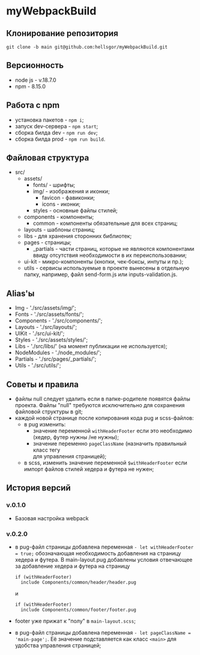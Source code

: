 # myWebpackBuild

## Клонирование репозитория

    git clone -b main git@github.com:hellsgor/myWebpackBuild.git

## Версионность

- node js - v.18.7.0
- npm - 8.15.0

## Работа с npm

- установка пакетов - `npm i`;
- запуск dev-сервера - `npm start`;
- сборка билда dev - `npm run dev`;
- сборка билда prod - `npm run build`.

## Файловая структура

- src/
  - assets/
    - fonts/ - шрифты;
    - img/ - изображения и иконки;
      - favicon - фавиконки;
      - icons - иконки;
    - styles - основные файлы стилей;
  - components - компоненты;
    - common - компоненты обязательные для всех страниц;
  - layouts - шаблоны страниц;
  - libs - для хранения сторонних библиотек;
  - pages - страницы;
    - \_partials - части страниц, которые не являются компонентами ввиду отсутствия необходимости в их переиспользовании;
  - ui-kit - микро-компоненты (кнопки, чек-боксы, инпуты и пр.);
  - utils - сервисы используемые в проекте вынесены в отдельную папку, например, файл send-form.js или inputs-validation.js.

## Alias'ы

- Img - './src/assets/img/';
- Fonts - './src/assets/fonts/';
- Components - './src/components/';
- Layouts - './src/layouts/';
- UIKit - './src/ui-kit/';
- Styles - './src/assets/styles/';
- Libs - './src/libs/' (на момент публикации не используется);
- NodeModules - './node_modules/';
- Partials - './src/pages/\_partials/';
- Utils - './src/utils/';

## Советы и правила

- файлы null следует удалить если в папке-родителе появятся файлы проекта. Файлы "null" требуются исключительно для сохранения файловой структуры в git;
- каждой новой странице после копирования кода pug и scss-файлов:
  - в pug изменить:
    - значение переменной `withHeaderFooter` если это необходимо (хедер, футер нужны /не нужны);
    - значение переменно `pageClassName` (назначить правильный класс тегу <main> для управления страницей);
  - в scss, изменить значение переменной `$withHeaderFooter` если импорт файлов стилей хедера и футера не нужен;

## История версий

### v.0.1.0

- Базовая настройка webpack

### v.0.2.0

- в pug-файл страницы добавлена переменная `- let withHeaderFooter = true;` обозначающая необходимость добавления на страницу хедера и футера. В main-layout.pug добавлены условия отвечающее за добавление хедера и футера на страницу

      if (withHeaderFooter)
        include Components/common/header/header.pug

  и

      if (withHeaderFooter)
        include Components/common/footer/footer.pug

- footer уже прижат к "полу" в `main-layout.scss`;
- в pug-файл страницы добавлена переменная `- let pageClassName = 'main-page';`. Её значение подставляется как класс `<main>` для удобства управления страницей;
